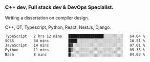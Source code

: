 <h3>C++ dev, Full stack dev & DevOps Specialist.</h3>
<p>Writing a dissertation on compiler design. <p>
<p>C++, QT, Typescript, Python, React, NestJs, Django.</p>

<!--START_SECTION:waka-->

```txt
TypeScript   2 hrs 12 mins   ████████████████░░░░░░░░░   64.04 %
SCSS         34 mins         ████░░░░░░░░░░░░░░░░░░░░░   16.51 %
JavaScript   14 mins         █▓░░░░░░░░░░░░░░░░░░░░░░░   07.01 %
Python       11 mins         █▒░░░░░░░░░░░░░░░░░░░░░░░   05.35 %
Bash         8 mins          █░░░░░░░░░░░░░░░░░░░░░░░░   04.03 %
```

<!--END_SECTION:waka-->
